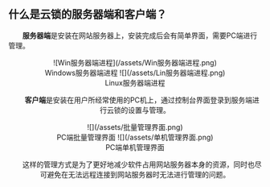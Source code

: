 ## 什么是云锁的服务器端和客户端？

&emsp;&emsp;**服务器端**是安装在网站服务器上，安装完成后会有简单界面，需要PC端进行管理。
<center>
![Win服务器端进程](/assets/Win服务器端进程.png)
<br>Windows服务器端进程
![](/assets/Lin服务器端进程.png)
<br>Linux服务器端进程

&emsp;&emsp;**客户端**是安装在用户所经常使用的PC机上，通过控制台界面登录到服务端进行云锁的设置与管理。
<center>
![](/assets/批量管理界面.png)
<br>PC端批量管理界面
![](/assets/单机管理界面.png)
<br>PC端单机管理界面

&emsp;&emsp;这样的管理方式是为了更好地减少软件占用网站服务器本身的资源，同时也尽可避免在无法远程连接到网站服务器时无法进行管理的问题。